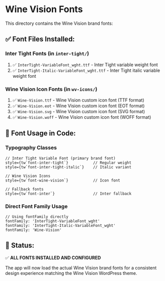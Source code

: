 # Wine Vision Fonts

This directory contains the Wine Vision brand fonts:

## ✅ Font Files Installed:

### Inter Tight Fonts (in `inter-tight/`)
1. ✅ `InterTight-VariableFont_wght.ttf` - Inter Tight variable weight font
2. ✅ `InterTight-Italic-VariableFont_wght.ttf` - Inter Tight italic variable weight font  

### Wine Vision Icon Fonts (in `wv-icons/`)
1. ✅ `Wine-Vision.ttf` - Wine Vision custom icon font (TTF format)
2. ✅ `Wine-Vision.eot` - Wine Vision custom icon font (EOT format)
3. ✅ `Wine-Vision.svg` - Wine Vision custom icon font (SVG format)
4. ✅ `Wine-Vision.woff` - Wine Vision custom icon font (WOFF format)

## 🎯 Font Usage in Code:

### Typography Classes
```tsx
// Inter Tight Variable Font (primary brand font)
style={tw`font-inter-tight`}           // Regular weight
style={tw`font-inter-tight-italic`}    // Italic variant

// Wine Vision Icons
style={tw`font-wine-vision`}           // Icon font

// Fallback fonts
style={tw`font-inter`}                 // Inter fallback
```

### Direct Font Family Usage
```tsx
// Using fontFamily directly
fontFamily: 'InterTight-VariableFont_wght'
fontFamily: 'InterTight-Italic-VariableFont_wght'
fontFamily: 'Wine-Vision'
```

## 🚀 Status: 
✅ **ALL FONTS INSTALLED AND CONFIGURED**

The app will now load the actual Wine Vision brand fonts for a consistent design experience matching the Wine Vision WordPress theme.
